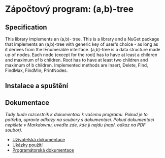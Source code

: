 # Zápočtový program: (a,b)-tree


## Specification

This library implements an (a,b)- tree. This is a library and a NuGet package that implements an (a,b)-tree with generic key of user's choice - as long as it derives from the IEnumerable interface.
(a,b)-tree is a data structure made up of nodes.
Each node (except for the root) has to have at least a children and maximum of b children. Root has to have at least two children and maximum of b  children. 
Implemented methods are Insert, Delete, Find, FindMax, FindMin, PrintNodes.

## Instalace a spuštění


## Dokumentace

*Tady bude rozcestník k dokumentaci k vašemu programu. Pokud je to potřeba, upravte odkazy na soubory s dokumentací. Pokud dokumentaci nepíšete v Markdownu, uveďte zde, kde ji najdu (např. odkaz na PDF soubor).*

* [Uživatelská dokumentace](docs/user.md)
* [Ukázky použití](docs/examples.md)
* [Programátorská dokumentace](docs/programmer.md)
